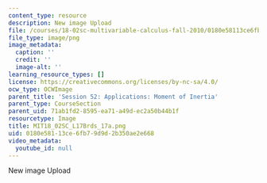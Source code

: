 ```yaml
---
content_type: resource
description: New image Upload
file: /courses/18-02sc-multivariable-calculus-fall-2010/0180e58113ce6fb79d9d2b350ae2e668_MIT18_02SC_L17Brds_17a.png
file_type: image/png
image_metadata:
  caption: ''
  credit: ''
  image-alt: ''
learning_resource_types: []
license: https://creativecommons.org/licenses/by-nc-sa/4.0/
ocw_type: OCWImage
parent_title: 'Session 52: Applications: Moment of Inertia'
parent_type: CourseSection
parent_uid: 71ab1fd2-8595-ea71-a49d-ec2a50b44b1f
resourcetype: Image
title: MIT18_02SC_L17Brds_17a.png
uid: 0180e581-13ce-6fb7-9d9d-2b350ae2e668
video_metadata:
  youtube_id: null
---
```

New image Upload
